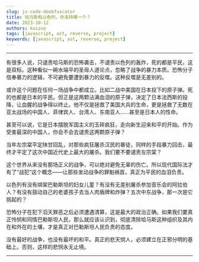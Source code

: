 ```yaml
---
slug: js-code-deobfuscator
title: 哈马斯和以色列，你支持哪一个？
date: 2023-10-12
authors: kuizuo
tags: [javascript, ast, reverse, project]
keywords: [javascript, ast, reverse, project]
---
```

---

有很多人说，只谴责哈马斯的恐怖袭击，不谴责以色列的轰炸，死的都是平民，这是双标。这种看似一碗水端平的圣母人道论点，忽略了战争的暴力本质。恐怖分子信奉暴力的逻辑，不可避免要遭到暴力的反噬。这种反噬是无差别的。

<!-- truncate -->

或许这个问题在任何一场战争中都成立。比如二战中美国在日本投下的原子弹。死的也都是日本的平民。但正是这两颗沾满血泪的原子弹，决定了日本法西斯的投降，让血腥的战争得以终止。他不仅是拯救了美国大兵的生命，更是拯救了无数在亚太战场的中国人、菲律宾人、台湾人、东南亚人……甚至是日本人的性命。 

甚至可以说，它是日本摆脱军国主义的玉碎疯狂，走向新生迎来和平的开始。作为受害最深的中国人，你会不会去谴责这两颗原子弹？

当年左宗棠平定陕甘回乱，对那些疯狂屠杀汉民的暴徒，同样的手段暴力回击，最终才平定了这次中国近代史上最大的屠杀。我们要不要谴责左宗棠？

这个世界从来没有那场正义的战争，可以绝对避免无辜的伤亡。所以现代国际法才有了“战犯”这个概念——让那些发动战争的罪魁祸首，真正为平民的血泪负责。

以色列有没有绑架巴勒斯坦的妇女儿童？有没有无差别屠杀参加音乐会的阿拉伯人？有没有鼓动自己的老婆孩子去当人肉盾牌和炸弹？五次中东战争，那一次是它挑起的？

恐怖分子在犯下滔天罪恶之后必须遭遇清算，这是最大的政治正确。如果我们要真正怜悯和同情巴勒斯坦人民，那么就应该认识到，彻底清除哈马斯这种组织及其内在和外在的土壤，才是真正对巴勒斯坦人民负责的态度。

没有最好的战争，也没有最坏的和平。真正的悲天悯人，必须建立在正邪分明的基础上。否则，这样的悲悯永无止境。

---
